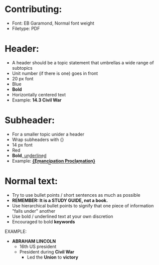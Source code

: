 # Contributing:
* Font: EB Garamond, Normal font weight
* Filetype: PDF

# Header:
* A header should be a topic statement that umbrellas a wide range of subtopics
* Unit number (if there is one) goes in front
* 20 px font
* Blue
* **Bold**
* Horizontally centered text
* Example: **14.3 Civil War**

# Subheader:
* For a smaller topic unider a header
* Wrap subheaders with {}
* 14 px font
* Red
* **Bold**, u͟n͟d͟e͟r͟l͟i͟n͟e͟d͟
* Example: **{͟E͟m͟a͟n͟c͟i͟p͟a͟t͟i͟o͟n͟ ͟P͟r͟o͟c͟l͟a͟m͟a͟t͟i͟o͟n͟}͟**

# Normal text:
* Try to use bullet points / short sentences as much as possible
* **REMEMBER: It is a STUDY GUIDE, not a book.**
* Use hierarchical bullet points to signify that one piece of information "falls under" another
* Use bold / underlined text at your own discretion
* Encouraged to bold **keywords**

EXAMPLE:
* **ABRAHAM LINCOLN**
  - 16th US president
  - President during **Civil War**
    - Led the **Union** to **victory**
